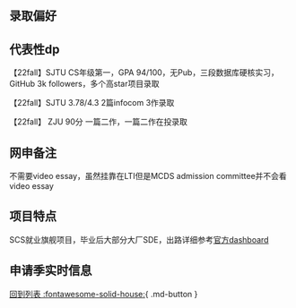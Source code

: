 ## 录取偏好

## 代表性dp
【22fall】SJTU CS年级第一，GPA 94/100，无Pub，三段数据库硬核实习，GitHub 3k followers，多个高star项目录取

【22fall】SJTU 3.78/4.3 2篇infocom 3作录取

【22fall】 ZJU 90分 一篇二作，一篇二作在投录取
## 网申备注
不需要video essay，虽然挂靠在LTI但是MCDS admission committee并不会看video essay
## 项目特点
SCS就业旗舰项目，毕业后大部分大厂SDE，出路详细参考[官方dashboard](https://www.cmu.edu/career/outcomes/post-grad-dashboard.html)
## 申请季实时信息

[回到列表 :fontawesome-solid-house:](选校梯度.md){ .md-button }
